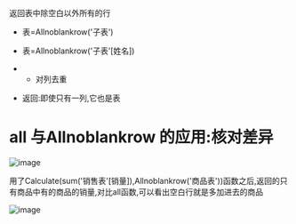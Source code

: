 返回表中除空白以外所有的行

- 表=Allnoblankrow('子表')

- 表=Allnoblankrow('子表'[姓名])

- - 对列去重

- 返回:即使只有一列,它也是表

# all 与Allnoblankrow 的应用:核对差异

![image](https://github.com/NannF00/Power-BI-Note/assets/117897416/f5e91955-d3ff-4fa3-adeb-41ba6e306816)

用了Calculate(sum('销售表'[销量]),Allnoblankrow('商品表'))函数之后,返回的只有商品中有的商品的销量,对比all函数,可以看出空白行就是多加进去的商品

![image](https://github.com/NannF00/Power-BI-Note/assets/117897416/14c406b4-5f95-4fce-acd5-4fec0a5d260b)

